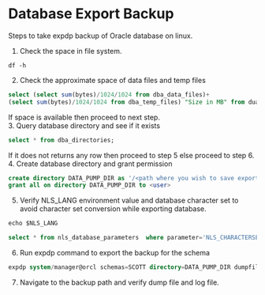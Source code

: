 # Database Export Backup

Steps to take expdp backup of Oracle database on linux.  

1. Check the space in file system.  
```shell
df -h
```
2. Check the approximate space of data files and temp files  
```sql
select (select sum(bytes)/1024/1024 from dba_data_files)+
(select sum(bytes)/1024/1024 from dba_temp_files) "Size in MB" from dual;
```
If space is available then proceed to next step.  
3. Query database directory and see if it exists  
```sql
select * from dba_directories;
```
If it does not returns any row then proceed to step 5 else proceed to step 6.  
4. Create database directory and grant permission  
```sql
create directory DATA_PUMP_DIR as '/<path where you wish to save export file>'  
grant all on directory DATA_PUMP_DIR to <user>  
```
5. Verify NLS_LANG environment value and database character set to avoid character set conversion while exporting database.  
```sql
echo $NLS_LANG

select * from nls_database_parameters  where parameter='NLS_CHARACTERSET';
```
6. Run expdp command to export the backup for the schema  
```sql
expdp system/manager@orcl schemas=SCOTT directory=DATA_PUMP_DIR dumpfile=SCOTT.dmp logfile=expdpSCOTT.log
```
7. Navigate to the backup path and verify dump file and log file.  
